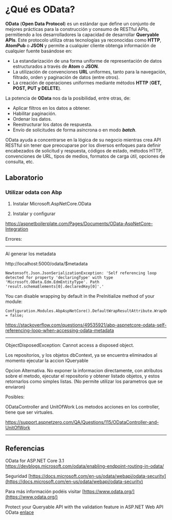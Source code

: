 

# ¿Qué es OData?

**OData** (**Open Data Protocol**) es un estándar que define un conjunto de mejores prácticas para la construcción y consumo de RESTful APIs, permitiendo a los desarrolladores la capacidad de desarrollar **Queryable APIs**. Este protocolo utiliza otras tecnologías ya reconocidas como **HTTP**, **AtomPub** o **JSON** y permite a cualquier cliente obtenga información de cualquier fuente basándose en:

-   La estandarización de una forma uniforme de representación de datos estructurados a través de **Atom** o **JSON**.
-   La utilización de convenciones **URL** uniformes, tanto para la navegación, filtrado, orden y paginación de datos (entre otros).
-   La creación de operaciones uniformes mediante métodos **HTTP** (**GET, POST, PUT y DELETE**).


La potencia de **OData** nos da la posibilidad, entre otras, de:

-   Aplicar filtros en los datos a obtener.
-   Habilitar paginación.
-   Ordenar los datos.
-   Reestructurar los datos de respuesta.
-   Envío de solicitudes de forma asíncrona o en modo **_batch_**.


OData ayuda a concentrarse en la lógica de su negocio mientras crea API RESTful sin tener que preocuparse por los diversos enfoques para definir encabezados de solicitud y respuesta, códigos de estado, métodos HTTP, convenciones de URL, tipos de medios, formatos de carga útil, opciones de consulta, etc.


## Laboratorio

### Utilizar odata con Abp


1. Instalar Microsoft.AspNetCore.OData

2. Instalar y configurar

https://aspnetboilerplate.com/Pages/Documents/OData-AspNetCore-Integration


Errores:

------

Al generar los metadata

http://localhost:5000/odata/$metadata

```
Newtonsoft.Json.JsonSerializationException: 'Self referencing loop detected for property 'declaringType' with type 'Microsoft.OData.Edm.EdmEntityType'. Path 'result.schemaElements[0].declaredKey[0]'.'
```

You can disable wrapping by default in the PreInitialize method of your module:
```
Configuration.Modules.AbpAspNetCore().DefaultWrapResultAttribute.WrapOnSuccess = false;
```

https://stackoverflow.com/questions/49535921/abp-aspnetcore-odata-self-referencing-loop-when-accessing-odata-metadata


----------------------

ObjectDisposedException: Cannot access a disposed object.

Los repositorios, y los objetos dbContext, ya se encuentra eliminados al momento ejecutar la accion IQueryable

Opcion Alternativa. 
No exponer la informacion directamente, con atributos sobre el metodo, ejecutar el repositorio y obtener listado objetos, y estos retornarlos como simples listas. (No permite utilizar los parametros que se enviaron)

Posibles:

ODataController and UnitOfWork
Los metodos acciones en los controller, tiene que ser virtuales. 

https://support.aspnetzero.com/QA/Questions/115/ODataController-and-UnitOfWork

--------------------

## Referencias

OData for ASP.NET Core 3.1
https://devblogs.microsoft.com/odata/enabling-endpoint-routing-in-odata/


Seguridad [https://docs.microsoft.com/en-us/odata/webapi/odata-security](https://docs.microsoft.com/en-us/odata/webapi/odata-security)

Para más información podéis visitar [https://www.odata.org/](https://www.odata.org/)

Protect your Queryable API with the validation feature in ASP.NET Web API OData [enlace](https://devblogs.microsoft.com/aspnet/protect-your-queryable-api-with-the-validation-feature-in-asp-net-web-api-odata/)


